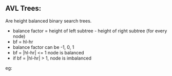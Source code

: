 ## AVL Trees:
Are height balanced binary search trees.

- balance factor = height of left subtree - height of right subtree (for every node)
- bf = hl-hr
- balance factor can be -1, 0, 1
- bf = |hl-hr| <= 1 node is balanced
- if bf = |hl-hr| > 1, node is imbalanced


eg: 